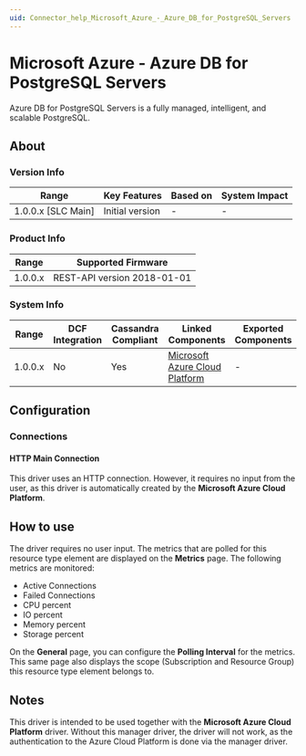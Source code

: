 ```yaml
---
uid: Connector_help_Microsoft_Azure_-_Azure_DB_for_PostgreSQL_Servers
---
```


# Microsoft Azure - Azure DB for PostgreSQL Servers

Azure DB for PostgreSQL Servers is a fully managed, intelligent, and scalable PostgreSQL.

## About

### Version Info

| **Range**            | **Key Features** | **Based on** | **System Impact** |
|----------------------|------------------|--------------|-------------------|
| 1.0.0.x \[SLC Main\] | Initial version  | \-           | \-                |

### Product Info

| **Range** | **Supported Firmware**      |
|-----------|-----------------------------|
| 1.0.0.x   | REST-API version 2018-01-01 |

### System Info

| **Range** | **DCF Integration** | **Cassandra Compliant** | **Linked Components**                                                   | **Exported Components** |
|-----------|---------------------|-------------------------|-------------------------------------------------------------------------|-------------------------|
| 1.0.0.x   | No                  | Yes                     | [Microsoft Azure Cloud Platform](xref:Connector_help_Microsoft_Azure) | \-                      |

## Configuration

### Connections

#### HTTP Main Connection

This driver uses an HTTP connection. However, it requires no input from the user, as this driver is automatically created by the **Microsoft Azure Cloud Platform**.

## How to use

The driver requires no user input. The metrics that are polled for this resource type element are displayed on the **Metrics** page. The following metrics are monitored:

- Active Connections
- Failed Connections
- CPU percent
- IO percent
- Memory percent
- Storage percent

On the **General** page, you can configure the **Polling Interval** for the metrics. This same page also displays the scope (Subscription and Resource Group) this resource type element belongs to.

## Notes

This driver is intended to be used together with the **Microsoft Azure Cloud Platform** driver. Without this manager driver, the driver will not work, as the authentication to the Azure Cloud Platform is done via the manager driver.
